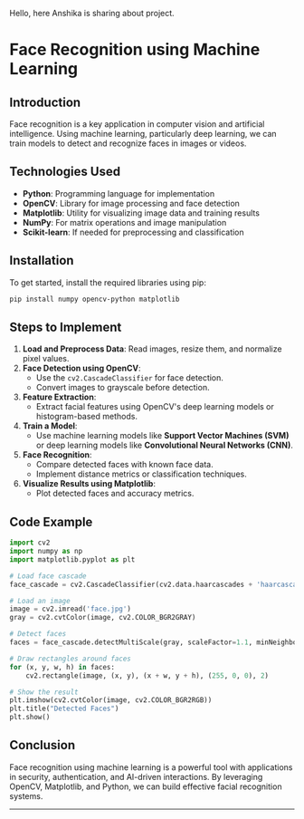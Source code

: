 Hello, here Anshika is sharing about project.
# Face Recognition using Machine Learning

## Introduction
Face recognition is a key application in computer vision and artificial intelligence. Using machine learning, particularly deep learning, we can train models to detect and recognize faces in images or videos.

## Technologies Used
- **Python**: Programming language for implementation
- **OpenCV**: Library for image processing and face detection
- **Matplotlib**: Utility for visualizing image data and training results
- **NumPy**: For matrix operations and image manipulation
- **Scikit-learn**: If needed for preprocessing and classification

## Installation
To get started, install the required libraries using pip:

```bash
pip install numpy opencv-python matplotlib
```

## Steps to Implement
1. **Load and Preprocess Data**: Read images, resize them, and normalize pixel values.
2. **Face Detection using OpenCV**:
   - Use the `cv2.CascadeClassifier` for face detection.
   - Convert images to grayscale before detection.
3. **Feature Extraction**:
   - Extract facial features using OpenCV's deep learning models or histogram-based methods.
4. **Train a Model**:
   - Use machine learning models like **Support Vector Machines (SVM)** or deep learning models like **Convolutional Neural Networks (CNN)**.
5. **Face Recognition**:
   - Compare detected faces with known face data.
   - Implement distance metrics or classification techniques.
6. **Visualize Results using Matplotlib**:
   - Plot detected faces and accuracy metrics.
   
## Code Example

```python
import cv2
import numpy as np
import matplotlib.pyplot as plt

# Load face cascade
face_cascade = cv2.CascadeClassifier(cv2.data.haarcascades + 'haarcascade_frontalface_default.xml')

# Load an image
image = cv2.imread('face.jpg')
gray = cv2.cvtColor(image, cv2.COLOR_BGR2GRAY)

# Detect faces
faces = face_cascade.detectMultiScale(gray, scaleFactor=1.1, minNeighbors=5)

# Draw rectangles around faces
for (x, y, w, h) in faces:
    cv2.rectangle(image, (x, y), (x + w, y + h), (255, 0, 0), 2)

# Show the result
plt.imshow(cv2.cvtColor(image, cv2.COLOR_BGR2RGB))
plt.title("Detected Faces")
plt.show()
```

## Conclusion
Face recognition using machine learning is a powerful tool with applications in security, authentication, and AI-driven interactions. By leveraging OpenCV, Matplotlib, and Python,
we can build effective facial recognition systems.

---